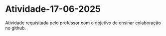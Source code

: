 # Atividade-17-06-2025
Atividade requisitada pelo professor com o objetivo de ensinar colaboração no github.
